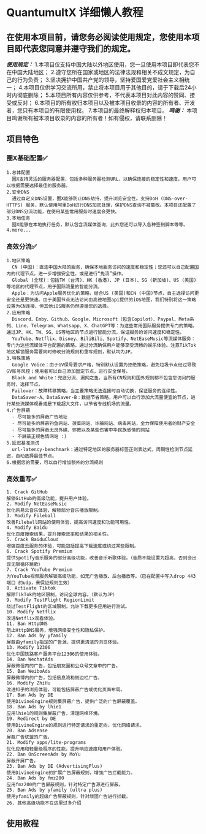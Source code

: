 # QuantumultX 详细懒人教程


## 在使用本项目前，请您务必阅读使用规定，您使用本项目即代表您同意并遵守我们的规定。
***使用规定：***
  1.本项目仅支持中国大陆以外地区使用，您一旦使用本项目即代表您不在中国大陆地区；
  2.遵守您所在国家或地区的法律法规和相关不成文规定，为自己的行为负责；
  3.坚决拥护中国共产党的领导，坚持爱国爱党爱社会主义相统一；
  4.本项目仅供学习交流所用，禁止将本项目用于其他目的，请于下载后24小时内彻底删除；
  5.本项目所有内容仅供参考，不代表本项目对此内容的赞同、接受或反对；
  6.本项目的所有权归本项目以及被本项目收录的内容的所有者、开发者，您只有本项目的有限使用权。
  7.本项目的最终解释权归本项目。
***鸣谢：***
  本项目鸣谢所有被本项目收录的内容的所有者！如有侵权，请联系删除！


## 项目特色
### 圈X基础配置✅
    1.总体配置
      圈X支持灵活的服务器配置，包括多种服务器检测URL，以确保连接的稳定性和速度。用户可以根据需要选择最佳的服务器。
    2.安全DNS
      通过自定义DNS设置，圈X能够防止DNS劫持，提升浏览安全性。支持DoH (DNS-over-HTTPS) 服务，默认使用阿里DoH进行DNS加密处理，保护DNS查询不被篡改。本项目还配置了部分DNS分流功能，在使用某些常用服务时速度会更快。
    3.本地任务
      圈X能够在本地执行任务，默认包含流媒体查询，此外您还可以导入各种签到脚本等等。
    4.more...
### 高效分流✅
    1.地区策略
      CN (中国)：直连中国大陆的服务，确保本地服务访问的速度和稳定性；您还可以自己配置国内的代理节点，进一步增强安全性，或是进行“免流”操作。
      Global (全球)：包括TW (台湾)、HK (香港)、JP (日本)、SG (新加坡)、US (美国)等地区的代理节点，用于国际流量的智能分流。
      Apple：为访问Apple服务优化的策略，结合US (美国)和CN (中国)节点，自主选择访问更安全还是更快速。由于美国节点无法访问由高德地图api提供的iOS地图，我们特别将这一策略设置为CN连接，但其他iOS服务仍然遵循您的选择。
    2.应用策略
      Discord、Emby、Github、Google、Microsoft（包含Copilot）、Paypal、Meta系列、Line、Telegram、Whatsapp、X、ChatGPT等：为这些常用国际服务提供专门的策略，通过JP、HK、TW、SG、US等地区的节点进行智能分流，保证服务的访问速度和稳定性。
      YouTube、Netflix、Disney、BiliBili、Spotify、NetEaseMusic等流媒体服务：专门为这些流媒体平台配置的策略，通过分流确保用户能够享受流畅的娱乐体验。注意TikTok地区解锁服务需要同时修改分流规则和重写规则，默认均为JP。
    3.特殊策略
      Google Voice：由于GV保号要求严格，特别默认设置为拒绝策略，避免垃圾节点经过导致GV账号风控；使用者可以自己添加固定节点，进行安全保号。
      Black and White：兜底分流、漏网之鱼，当所有CN规则和国外规则都不包含您访问的服务时，选择节点。
      Failover：故障转移策略，当主要策略无法连接时自动切换，保证服务的连续性。
      DataSaver-A、DataSaver-B：数据节省策略，用户可以自行添加大流量便宜的节点，进行某些流媒体观看或是下载超大文件，以节省专线机场的流量。
    4.广告屏蔽
      - 尽可能多的屏蔽广告地址
      - 尽可能多的屏蔽钓鱼网站、菠菜网站、诈骗网站、病毒网站，全力保障使用者的财产安全
      - 尽可能多的屏蔽无良外媒、邪教以及某些伤害中华民族感情的网站
      - 不屏蔽正规色情网站 :) 
    5.延迟基准测试
      url-latency-benchmark：通过特定地区的服务器标签正则表达式，周期性检测节点延迟，自动选择最佳节点。
    6.根据您的需要，可以自行增加额外的分流规则
### 高效重写✅
	1. Crack GitHub
	解锁GitHub的高级功能，提升用户体验。
	2. Modify NetEaseMusic
	优化网易云音乐体验，解锁部分音乐播放限制。
	3. Modify Fileball
	改善Fileball网站的使用体验，提高访问速度和功能可用性。
	4. Modify Baidu
	优化百度搜索结果，提升搜索效率和结果的相关性。
	5. Crack BaiduCloud
	增强百度云服务的体验，可能包括提高下载速度或绕过某些限制。
	6. Crack Spotify Premium
	提供Spotify音乐服务的部分高级功能，改善音乐听歌体验。（音质不能设置为超高，否则会出现无限循环跳歌）
	7. Crack YouTube Premium
	为YouTube视频服务解锁高级功能，如无广告播放、后台播放等。（已在配置中写入drop 443端口 的udp，来保证规则生效）
	8. Activate Tiktok
	解除TikTok的地区限制，访问全球内容。（默认为JP）
	9. Modify TestFlight RegionLimit
	绕过TestFlight的区域限制，允许下载更多应用进行测试。
	10. Modify Netflix
	改进Netflix观看体验。
	11. Ban HttpDNS
	阻止HttpDNS服务，增强网络安全性和隐私保护。
	12. Ban Ads by yfamily
	屏蔽由yfamily指定的广告源，提供更清洁的浏览体验。
	13. Modify 12306
	优化中国铁路客户服务平台12306的使用体验。
	14. Ban WechatAds
	屏蔽微信内的广告，包括朋友圈和公众号文章中的广告。
	15. Ban WeiboAds
	屏蔽微博内的广告，包括信息流和侧边栏广告。
	16. Modify ZhiHu
	改进知乎的浏览体验，可能包括屏蔽广告或优化页面布局。
	17. Ban Ads by DE
	使用DivineEngine规则集屏蔽广告，提供广泛的广告屏蔽覆盖。
	18. Ban Ads by lhie1
	应用lhie1的规则集屏蔽广告，清理网络环境。
	19. Redirect by DE
	使用DivineEngine的规则进行特定请求的重定向，优化网络请求。
	20. Ban Adsense
	屏蔽广告联盟的广告。
	21. Modify apps/lite-programs
	优化应用和轻量级程序的性能，提升响应速度和用户体验。
	22. Ban OnScreenAds by MoYu
	屏蔽开屏广告。
	23. Ban Ads by DE (AdvertisingPlus)
	使用DivineEngine的扩展广告屏蔽规则，增强广告拦截能力。
	24. Ban Ads by fmz200
	应用fmz200的广告屏蔽规则，针对特定广告源进行屏蔽。
	25. Ban Ads by yfamily (ultra plus)
	使用yfamily的超级广告屏蔽规则，针对顽固广告进行拦截。
    26. 其他高级功能不在这里过多介绍


## 使用教程
